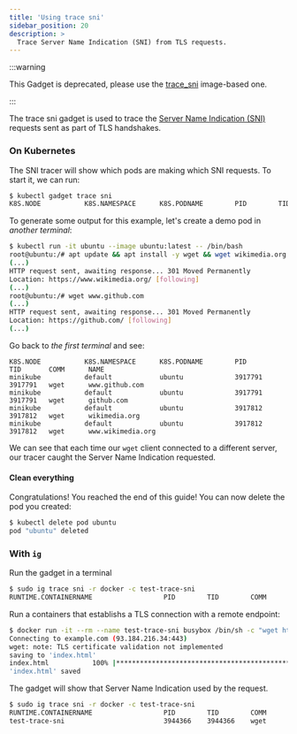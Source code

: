```yaml
---
title: 'Using trace sni'
sidebar_position: 20
description: >
  Trace Server Name Indication (SNI) from TLS requests.
---
```


:::warning

This Gadget is deprecated, please use the [trace_sni](../../trace_sni.mdx)
image-based one.

:::

The trace sni gadget is used to trace the [Server Name Indication (SNI)](https://en.wikipedia.org/wiki/Server_Name_Indication) requests sent as part of TLS handshakes.

### On Kubernetes

The SNI tracer will show which pods are making which SNI requests. To start it,
we can run:

```bash
$ kubectl gadget trace sni
K8S.NODE           K8S.NAMESPACE      K8S.PODNAME        PID        TID       COMM      NAME
```

To generate some output for this example, let's create a demo pod in *another terminal*:

```bash
$ kubectl run -it ubuntu --image ubuntu:latest -- /bin/bash
root@ubuntu:/# apt update && apt install -y wget && wget wikimedia.org
(...)
HTTP request sent, awaiting response... 301 Moved Permanently
Location: https://www.wikimedia.org/ [following]
(...)
root@ubuntu:/# wget www.github.com
(...)
HTTP request sent, awaiting response... 301 Moved Permanently
Location: https://github.com/ [following]
(...)
```

Go back to *the first terminal* and see:

```
K8S.NODE           K8S.NAMESPACE      K8S.PODNAME        PID        TID       COMM      NAME
minikube           default            ubuntu             3917791    3917791   wget      www.github.com
minikube           default            ubuntu             3917791    3917791   wget      github.com
minikube           default            ubuntu             3917812    3917812   wget      wikimedia.org
minikube           default            ubuntu             3917812    3917812   wget      www.wikimedia.org

```

We can see that each time our `wget` client connected to a different
server, our tracer caught the Server Name Indication requested.

#### Clean everything

Congratulations! You reached the end of this guide!
You can now delete the pod you created:

```bash
$ kubectl delete pod ubuntu
pod "ubuntu" deleted
```

### With `ig`

Run the gadget in a terminal

```bash
$ sudo ig trace sni -r docker -c test-trace-sni
RUNTIME.CONTAINERNAME                  PID        TID        COMM             NAME
```

Run a containers that establishs a TLS connection with a remote endpoint:

```bash
$ docker run -it --rm --name test-trace-sni busybox /bin/sh -c "wget https://example.com"
Connecting to example.com (93.184.216.34:443)
wget: note: TLS certificate validation not implemented
saving to 'index.html'
index.html           100% |*******************************************************************************************************************************************************************|  1256  0:00:00 ETA
'index.html' saved
```

The gadget will show that Server Name Indication used by the request.

```bash
$ sudo ig trace sni -r docker -c test-trace-sni
RUNTIME.CONTAINERNAME                  PID        TID        COMM             NAME
test-trace-sni                         3944366    3944366    wget             example.com
```
